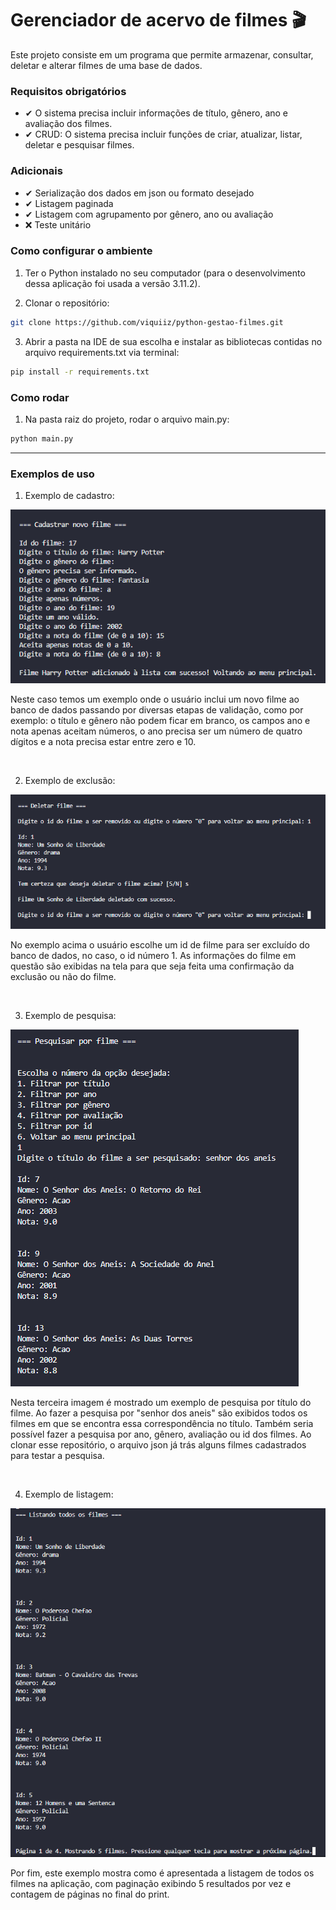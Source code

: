 # Gerenciador de acervo de filmes 🎬

Este projeto consiste em um programa que permite armazenar, consultar, deletar e alterar filmes de uma base de dados.

### Requisitos obrigatórios
- ✔ O sistema precisa incluir informações de título, gênero, ano e avaliação dos filmes.
- ✔ CRUD: O sistema precisa incluir funções de criar, atualizar, listar, deletar e pesquisar filmes.

### Adicionais
- ✔ Serialização dos dados em json ou formato desejado
- ✔ Listagem paginada
- ✔ Listagem com agrupamento por gênero, ano ou avaliação
- ❌ Teste unitário

### Como configurar o ambiente
1. Ter o Python instalado no seu computador (para o desenvolvimento dessa aplicação foi usada a versão 3.11.2).

2. Clonar o repositório:
```bash
git clone https://github.com/viquiiz/python-gestao-filmes.git
``` 

3. Abrir a pasta na IDE de sua escolha e instalar as bibliotecas contidas no arquivo requirements.txt via terminal:
```bash
pip install -r requirements.txt
```

### Como rodar
1. Na pasta raiz do projeto, rodar o arquivo main.py:
```bash
python main.py
```

<hr>

### Exemplos de uso

1. Exemplo de cadastro:

<img src="./assets/exemplo-cadastrar.png">

Neste caso temos um exemplo onde o usuário inclui um novo filme ao banco de dados passando por diversas etapas de validação, como por exemplo: o título e gênero não podem ficar em branco, os campos ano e nota apenas aceitam números, o ano precisa ser um número de quatro dígitos e a nota precisa estar entre zero e 10. 

<br>

2. Exemplo de exclusão:

<img src="./assets/exemplo-deletar.png">

No exemplo acima o usuário escolhe um id de filme para ser excluído do banco de dados, no caso, o id número 1. As informações do filme em questão são exibidas na tela para que seja feita uma confirmação da exclusão ou não do filme.

<br>

3. Exemplo de pesquisa:

<img src="./assets/exemplo-pesquisar.png">

Nesta terceira imagem é mostrado um exemplo de pesquisa por título do filme. Ao fazer a pesquisa por "senhor dos aneis" são exibidos todos os filmes em que se encontra essa correspondência no título. Também seria possível fazer a pesquisa por ano, gênero, avaliação ou id dos filmes. Ao clonar esse repositório, o arquivo json já trás alguns filmes cadastrados para testar a pesquisa. 

<br>

4. Exemplo de listagem:

<img src="./assets/exemplo-listar.png">

Por fim, este exemplo mostra como é apresentada a listagem de todos os filmes na aplicação, com paginação exibindo 5 resultados por vez e contagem de páginas no final do print.